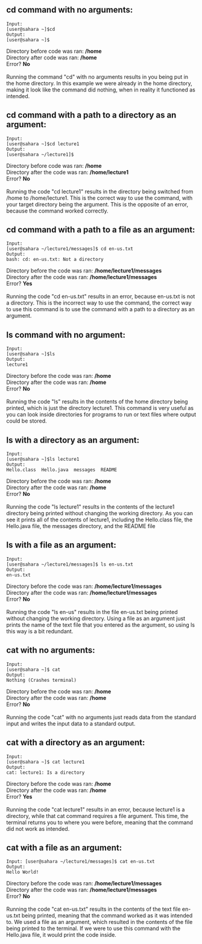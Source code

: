 ## cd command with no arguments:
```
Input:
[user@sahara ~]$cd
Output:
[user@sahara ~]$
```
Directory before code was ran: **/home** <br>
Directory after code was ran: **/home** <br>
Error? **No** <br>
<br>
Running the command "cd" with no arguments results in you being put in the home directory. In this example we were already in the home directory, making it look like the command did nothing, when in reality it functioned as intended.  

## cd command with a path to a directory as an argument:
```
Input:
[user@sahara ~]$cd lecture1
Output:
[user@sahara ~/lecture1]$
```
Directory before code was ran: **/home** <br>
Directory after the code was ran: **/home/lecture1** <br>
Error? **No** <br>
<br>
Running the code "cd lecture1" results in the directory being switched from /home to /home/lecture1. This is the correct way to use the command, with your target directory being the argument. This is the opposite of an error, because the command worked correctly. 

## cd command with a path to a file as an argument:
```
Input:
[user@sahara ~/lecture1/messages]$ cd en-us.txt
Output:
bash: cd: en-us.txt: Not a directory
```
Directory before the code was ran: **/home/lecture1/messages** <br>
Directory after the code was ran: **/home/lecture1/messages** <br>
Error? **Yes** <br>
<br>
Running the code "cd en-us.txt" results in an error, because en-us.txt is not a directory. This is the incorrect way to use the command, the correct way to use this command is to use the command with a path to a directory as an argument. 

## ls command with no argument:
```
Input:
[user@sahara ~]$ls
Output:
lecture1
```
Directory before the code was ran: **/home** <br>
Directory after the code was ran: **/home** <br>
Error? **No** <br>
<br>
Running the code "ls" results in the contents of the home directory being printed, which is just the directory lecture1. This command is very useful as you can look inside directories for programs to run or text files where output could be stored. 

## ls with a directory as an argument:
```
Input:
[user@sahara ~]$ls lecture1
Output:
Hello.class  Hello.java  messages  README
```
Directory before the code was ran: **/home** <br>
Directory after the code was ran: **/home** <br>
Error? **No** <br>
<br>
Running the code "ls lecture1" results in the contents of the lecture1 directory being printed without changing the working directory. As you can see it prints all of the contents of lecture1, including the Hello.class file, the Hello.java file, the messages directory, and the README file

## ls with a file as an argument: 
```
Input:
[user@sahara ~/lecture1/messages]$ ls en-us.txt
Output:
en-us.txt
```
Directory before the code was ran: **/home/lecture1/messages** <br>
Directory after the code was ran: **/home/lecture1/messages** <br>
Error? **No** <br>
<br>
Running the code "ls en-us" results in the file en-us.txt being printed without changing the working directory. Using a file as an argument just prints the name of the text file that you entered as the argument, so using ls this way is a bit redundant. 

## cat with no arguments:
```
Input:
[user@sahara ~]$ cat
Output:
Nothing (Crashes terminal)
```
Directory before the code was ran: **/home** <br>
Directory after the code was ran: **/home** <br>
Error? **No** <br>
<br>
Running the code "cat" with no arguments just reads data from the standard input and writes the input data to a standard output. 

## cat with a directory as an argument: 
```
Input:
[user@sahara ~]$ cat lecture1
Output:
cat: lecture1: Is a directory
```
Directory before the code was ran: **/home** <br>
Directory after the code was ran: **/home** <br>
Error? **Yes** <br>
<br>
Running the code "cat lecture1" results in an error, because lecture1 is a directory, while that cat command requires a file argument. This time, the terminal returns you to where you were before, meaning that the command did not work as intended.

## cat with a file as an argument: 
```
Input: [user@sahara ~/lecture1/messages]$ cat en-us.txt
Output:
Hello World!
```
Directory before the code was ran: **/home/lecture1/messages** <br>
Directory after the code was ran: **/home/lecture1/messages** <br>
Error? **No** <br>
<br>
Running the code "cat en-us.txt" results in the contents of the text file en-us.txt being printed, meaning that the command worked as it was intended to. We used a file as an argument, which resulted in the contents of the file being printed to the terminal. If we were to use this command with the Hello.java file, it would print the code inside. 
